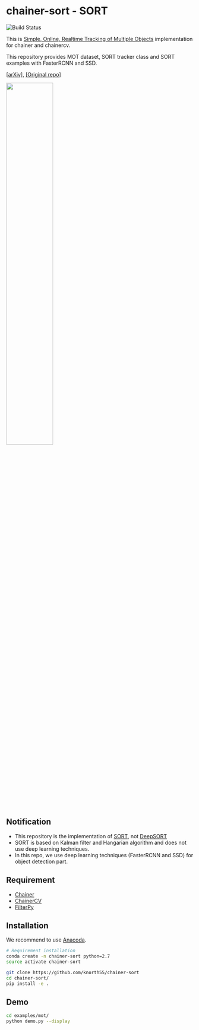 chainer-sort - SORT
===================
![Build Status](https://travis-ci.org/knorth55/chainer-sort.svg?branch=master)

This is [Simple, Online, Realtime Tracking of Multiple Objects](https://arxiv.org/abs/1602.00763) implementation for chainer and chainercv.

This repository provides MOT dataset, SORT tracker class and SORT examples with FasterRCNN and SSD.

[\[arXiv\]](https://arxiv.org/abs/1602.00763), [\[Original repo\]](https://github.com/abewley/sort)

<img src="./static/sort_faster_rcnn_example.gif" width="50%">

Notification
------------

- This repository is the implementation of [SORT](https://arxiv.org/abs/1602.00763), not [DeepSORT](https://arxiv.org/abs/1703.07402)
- SORT is based on Kalman filter and Hangarian algorithm and does not use deep learning techniques.
- In this repo, we use deep learning techniques (FasterRCNN and SSD) for object detection part.

Requirement
-----------

- [Chainer](https://github.com/chainer/chainer)
- [ChainerCV](https://github.com/chainer/chainercv)
- [FilterPy](https://github.com/rlabbe/filterpy)

Installation
------------

We recommend to use [Anacoda](https://anaconda.org/).

```bash
# Requirement installation
conda create -n chainer-sort python=2.7
source activate chainer-sort

git clone https://github.com/knorth55/chainer-sort
cd chainer-sort/
pip install -e .
```

Demo
----

```bash
cd examples/mot/
python demo.py --display
```

